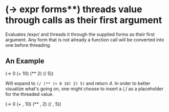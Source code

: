 # (-> expr forms**) threads value through calls as their first argument
Evaluates /expr/ and threads it through the supplied forms as their first argument. Any form that is not already a function call will be converted into one before threading.

## An Example

  (-> 0 (+ 10) (** 2) (/ 5))

Will expand to `(/ (** (+ 0 10) 2) 5)` and return _4_. In order to better visualize what's going on, one might choose to insert a /,/ as a placeholder for the threaded value.

  (-> 0 (+ , 10) (** , 2) (/ , 5))
